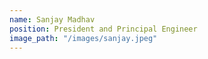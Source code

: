 ```yaml
---
name: Sanjay Madhav
position: President and Principal Engineer
image_path: "/images/sanjay.jpeg"
---
```

